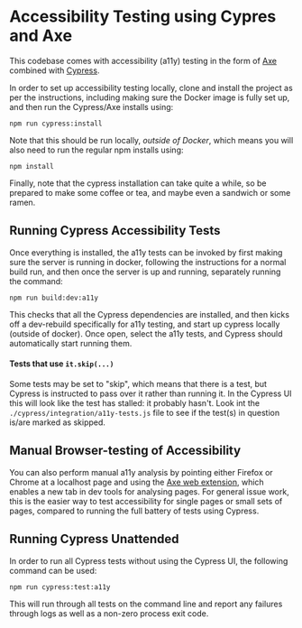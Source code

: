 # Accessibility Testing using Cypres and Axe

This codebase comes with accessibility (a11y) testing in the form of [Axe](https://www.deque.com/axe/) combined with [Cypress](https://www.cypress.io/).

In order to set up accessibility testing locally, clone and install the project as per the instructions, including making sure the Docker image is fully set up, and then run the Cypress/Axe installs using:

```
npm run cypress:install
```

Note that this should be run locally, _outside of Docker_, which means you will also need to run the regular npm installs using:

```
npm install
```

Finally, note that the cypress installation can take quite a while, so be prepared to make some coffee or tea, and maybe even a sandwich or some ramen.


## Running Cypress Accessibility Tests

Once everything is installed, the a11y tests can be invoked by first making sure the server is running in docker, following the instructions for a normal build run, and then once the server is up and running, separately running the command:

```
npm run build:dev:a11y
```

This checks that all the Cypress dependencies are installed, and then kicks off a dev-rebuild specifically for a11y testing, and start up cypress locally (outside of docker). Once open, select the a11y tests, and Cypress should automatically start running them.

#### Tests that use `it.skip(...)`

Some tests may be set to "skip", which means that there is a test, but Cypress is instructed to pass over it rather than running it. In the Cypress UI this will look like the test has stalled: it probably hasn't. Look int the `./cypress/integration/a11y-tests.js` file to see if the test(s) in question is/are marked as skipped.

## Manual Browser-testing of Accessibility

You can also perform manual a11y analysis by pointing either Firefox or Chrome at a localhost page and using the [Axe web extension](https://www.deque.com/axe/axe-for-web), which enables a new tab in dev tools for analysing pages. For general issue work, this is the easier way to test accessibility for single pages or small sets of pages, compared to running the full battery of tests using Cypress.

## Running Cypress Unattended

In order to run all Cypress tests without using the Cypress UI, the following command can be used:

```
npm run cypress:test:a11y
```

This will run through all tests on the command line and report any failures through logs as well as a non-zero process exit code.
